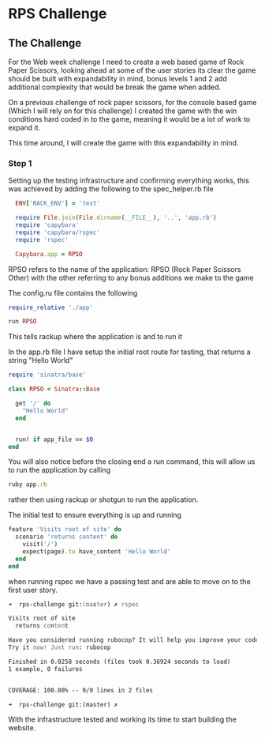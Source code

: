 # RPS Challenge

## The Challenge
For the Web week challenge I need to create a web based game of Rock Paper Scissors, looking ahead at some of the user stories
its clear the game should be built with expandability in mind, bonus levels 1 and 2 add additional complexity that would be 
break the game when added.

On a previous challenge of rock paper scissors, for the console based game (Which I will rely on for this challenge) I created 
the game with the win conditions hard coded in to the game, meaning it would be a lot of work to expand it.

This time around, I will create the game with this expandability in mind.


### Step 1

Setting up the testing infrastructure and confirming everything works, this was achieved by adding the following to the spec_helper.rb file
```ruby
  ENV['RACK_ENV'] = 'test'

  require File.join(File.dirname(__FILE__), '..', 'app.rb')
  require 'capybara'
  require 'capybara/rspec'
  require 'rspec'

  Capybara.app = RPSO
```
RPSO refers to the name of the application: RPSO (Rock Paper Scissors Other) with the other referring to any bonus additions we make
to the game

The config.ru file contains the following

```ruby
require_relative './app'

run RPSO
```

This tells rackup where the application is and to run it

In the app.rb file I have setup the initial root route for testing, that returns a string "Hello World"

```ruby
require 'sinatra/base'

class RPSO < Sinatra::Base

  get '/' do
    "Hello World"
  end


  run! if app_file == $0
end
```

You will also notice before the closing end a run command, this will allow us to run the application by calling

```ruby
ruby app.rb
```

rather then using rackup or shotgun to run the application.

The initial test to ensure everything is up and running

```ruby
feature 'Visits root of site' do
  scenario 'returns content' do
    visit('/')
    expect(page).to have_content 'Hello World'
  end
end
```

when running rspec we have a passing test and are able to move on to the first user story.

```zsh
➜  rps-challenge git:(master) ✗ rspec

Visits root of site
  returns content

Have you considered running rubocop? It will help you improve your code!
Try it now! Just run: rubocop

Finished in 0.0258 seconds (files took 0.36924 seconds to load)
1 example, 0 failures


COVERAGE: 100.00% -- 9/9 lines in 2 files

➜  rps-challenge git:(master) ✗
```

With the infrastructure tested and working its time to start building the website.